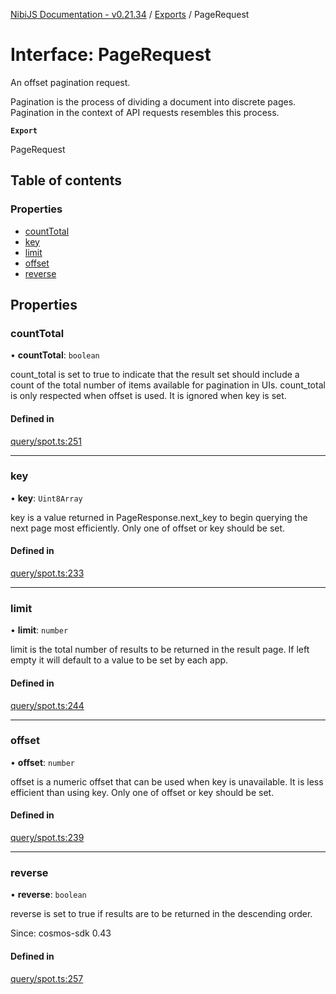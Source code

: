 [NibiJS Documentation - v0.21.34](../intro.md) / [Exports](../modules.md) / PageRequest

# Interface: PageRequest

An offset pagination request.

Pagination is the process of dividing a document into discrete pages.
Pagination in the context of API requests resembles this process.

**`Export`**

PageRequest

## Table of contents

### Properties

- [countTotal](PageRequest.md#counttotal)
- [key](PageRequest.md#key)
- [limit](PageRequest.md#limit)
- [offset](PageRequest.md#offset)
- [reverse](PageRequest.md#reverse)

## Properties

### countTotal

• **countTotal**: `boolean`

count_total is set to true to indicate that the result set should include
a count of the total number of items available for pagination in UIs.
count_total is only respected when offset is used. It is ignored when key
is set.

#### Defined in

[query/spot.ts:251](https://github.com/NibiruChain/ts-sdk/blob/f9e55f7/packages/nibijs/src/query/spot.ts#L251)

---

### key

• **key**: `Uint8Array`

key is a value returned in PageResponse.next_key to begin
querying the next page most efficiently. Only one of offset or key
should be set.

#### Defined in

[query/spot.ts:233](https://github.com/NibiruChain/ts-sdk/blob/f9e55f7/packages/nibijs/src/query/spot.ts#L233)

---

### limit

• **limit**: `number`

limit is the total number of results to be returned in the result page.
If left empty it will default to a value to be set by each app.

#### Defined in

[query/spot.ts:244](https://github.com/NibiruChain/ts-sdk/blob/f9e55f7/packages/nibijs/src/query/spot.ts#L244)

---

### offset

• **offset**: `number`

offset is a numeric offset that can be used when key is unavailable.
It is less efficient than using key. Only one of offset or key should
be set.

#### Defined in

[query/spot.ts:239](https://github.com/NibiruChain/ts-sdk/blob/f9e55f7/packages/nibijs/src/query/spot.ts#L239)

---

### reverse

• **reverse**: `boolean`

reverse is set to true if results are to be returned in the descending order.

Since: cosmos-sdk 0.43

#### Defined in

[query/spot.ts:257](https://github.com/NibiruChain/ts-sdk/blob/f9e55f7/packages/nibijs/src/query/spot.ts#L257)
